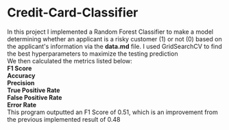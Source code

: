 # Credit-Card-Classifier
In this project I implemented a Random Forest Classifier to make a model determining whether an applicant is a risky customer (1) or not (0) based on the applicant's information via the **data.md** file. I used GridSearchCV to find the best hyperparameters to maximize the testing prediction     
We then calculated the metrics listed below:  
**F1 Score**  
**Accuracy**  
**Precision**  
**True Positive Rate**  
**False Positive Rate**  
**Error Rate**  
This program outputted an F1 Score of 0.51, which is an improvement from the previous implemented result of 0.48
